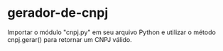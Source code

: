 # gerador-de-cnpj
<p>
  Importar o módulo "cnpj.py" em seu arquivo Python e utilizar o método cnpj.gerar() para retornar um CNPJ válido.  
</p>
